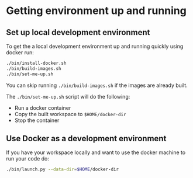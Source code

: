 # Getting environment up and running

## Set up local development environment

To get the a local development environment up and running quickly using docker run:
```bash
./bin/install-docker.sh
./bin/build-images.sh
./bin/set-me-up.sh
```

You can skip running `./bin/build-images.sh` if the images are already built.

The `./bin/set-me-up.sh` script will do the following:
- Run a docker container
- Copy the built workspace to `$HOME/docker-dir`
- Stop the container

## Use Docker as a development environment

If you have your workspace locally and want to use the docker machine to run your code do:
```bash
./bin/launch.py --data-dir=$HOME/docker-dir
```